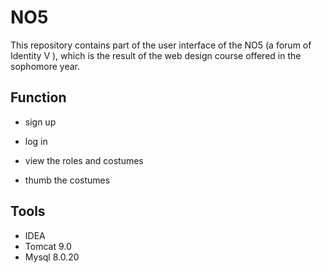 # NO5
This repository contains part of the user interface of the NO5 (a forum of  Identity V ), which is the result of the web design course offered in the sophomore year.



## Function

- sign up

- log in 

- view the roles and costumes

- thumb the costumes

  

## Tools

- IDEA
- Tomcat 9.0
- Mysql 8.0.20

